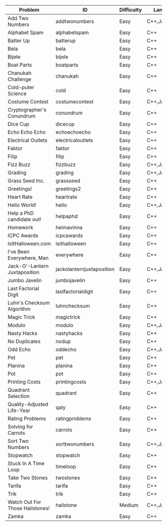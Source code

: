 Problem|ID|Difficulty|Languages
---|---|---|---
Add Two Numbers|addtwonumbers|Easy|C++,Java,Python
Alphabet Spam|alphabetspam|Easy|C++
Batter Up|batterup|Easy|C++
Bela|bela|Easy|C++
Bijele|bijele|Easy|C++
Boat Parts|boatparts|Easy|C++
Chanukah Challenge|chanukah|Easy|C++
Cold-puter Science|cold|Easy|C++
Costume Contest|costumecontest|Easy|C++,Java
Cryptographer's Conundrum|conundrum|Easy|C++
Dice Cup|dicecup|Easy|C++
Echo Echo Echo|echoechoecho|Easy|C++
Electrical Outlets|electricaloutlets|Easy|C++
Faktor|faktor|Easy|C++
Filip|filip|Easy|C++
Fizz Buzz|fizzbuzz|Easy|C++,Java
Grading|grading|Easy|C++,Java,Python
Grass Seed Inc.|grassseed|Easy|C++
Greetings!|greetings2|Easy|C++
Heart Rate|heartrate|Easy|C++
Hello World!|hello|Easy|C++,Java,Python
Help a PhD candidate out!|helpaphd|Easy|C++
Homework|heimavinna|Easy|C++
ICPC Awards|icpcawards|Easy|C++
IsItHalloween.com|isithalloween|Easy|C++
I've Been Everywhere, Man|everywhere|Easy|C++
Jack-O'-Lantern Juxtaposition|jackolanternjuxtaposition|Easy|C++,Java,Python
Jumbo Javelin|jumbojavelin|Easy|C++
Last Factorial Digit|lastfactorialdigit|Easy|C++
Luhn's Checksum Algorithm|luhnchecksum|Easy|C++
Magic Trick|magictrick|Easy|C++
Modulo|modulo|Easy|C++,Java,Python
Nasty Hacks|nastyhacks|Easy|C++
No Duplicates|nodup|Easy|C++
Odd Echo|oddecho|Easy|C++,Java
Pet|pet|Easy|C++
Planina|planina|Easy|C++
Pot|pot|Easy|C++
Printing Costs|printingcosts|Easy|C++,Java
Quadrant Selection|quadrant|Easy|C++
Quality-Adjusted Life-Year|qaly|Easy|C++
Rating Problems|ratingproblems|Easy|C++
Solving for Carrots|carrots|Easy|C++
Sort Two Numbers|sorttwonumbers|Easy|C++,Java
Stopwatch|stopwatch|Easy|C++
Stuck In A Time Loop|timeloop|Easy|C++
Take Two Stones|twostones|Easy|C++
Tarifa|tarifa|Easy|C++
Trik|trik|Easy|C++
Watch Out For Those Hailstones!|hailstone|Medium|C++,Java
Zamka|zamka|Easy|C++
